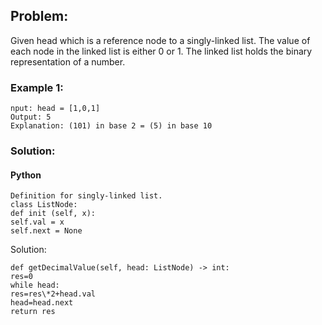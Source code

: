 ## Problem:

Given head which is a reference node to a singly-linked list. The value of each node in the linked list is either 0 or 1. The linked list holds the binary representation of a number.

### Example 1:

```
nput: head = [1,0,1]
Output: 5
Explanation: (101) in base 2 = (5) in base 10
```

### Solution:

#### Python

```
Definition for singly-linked list.
class ListNode:
def init (self, x):
self.val = x
self.next = None
```

Solution:

```
def getDecimalValue(self, head: ListNode) -> int:
res=0
while head:
res=res\*2+head.val
head=head.next
return res
```
